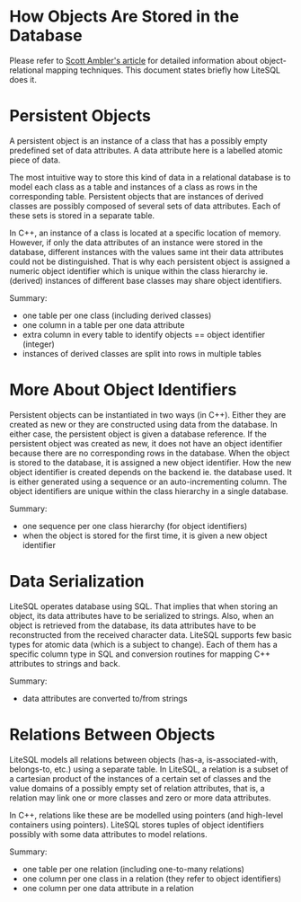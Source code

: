 How Objects Are Stored in the Database
======================================

Please refer to [Scott Ambler's article](http://www.agiledata.org/essays/mappingObjects.html) for detailed information about object-relational mapping techniques. This document states briefly how LiteSQL does it.

Persistent Objects
==================

A persistent object is an instance of a class that has a possibly empty predefined set of data attributes. A data attribute here is a labelled atomic piece of data. 

The most intuitive way to store this kind of data in a relational database is to model each class as a table and instances of a class as rows in the corresponding table. Persistent objects that are instances of derived classes are possibly composed of several sets of data attributes. Each of these sets is stored in a separate table. 

In C++, an instance of a class is located at a specific location of memory. However, if only the data attributes of an instance were stored in the database, different instances with the values same int their data attributes could not be distinguished. That is why each persistent object is assigned a numeric object identifier which is unique within the class hierarchy ie. (derived) instances of different base classes may share object identifiers.

Summary:
 * one table per one class (including derived classes)
 * one column in a table per one data attribute
 * extra column in every table to identify objects == object identifier (integer)
 * instances of derived classes are split into rows in multiple tables

More About Object Identifiers
=============================

Persistent objects can be instantiated in two ways (in C++). Either they are created as new or they are constructed using data from the database. In either case, the persistent object is given a database reference. If the persistent object was created as new, it does not have an object identifier because there are no corresponding rows in the database. When the object is stored to the database, it is assigned a new object identifier. How the new object identifier is created depends on the backend ie. the database used. It is either generated using a sequence or an auto-incrementing column. The object identifiers are unique within the class hierarchy in a single database. 

Summary:
 * one sequence per one class hierarchy (for object identifiers)
 * when the object is stored for the first time, it is given a new object identifier 

# Data Serialization

LiteSQL operates database using SQL. That implies that when storing an object, its data attributes have to be serialized to strings. Also, when an object is retrieved from the database, its data attributes have to be reconstructed from the received character data. LiteSQL supports few basic types for atomic data (which is a subject to change). Each of them has a specific column type in SQL and conversion routines for mapping C++ attributes to strings and back. 

Summary:
 * data attributes are converted to/from strings 

# Relations Between Objects

LiteSQL models all relations between objects (has-a, is-associated-with, belongs-to, etc.) using a separate table. In LiteSQL, a relation is a subset of a cartesian product of the instances of a certain set of classes and the value domains of a possibly empty set of relation attributes, that is, a relation may link one or more classes and zero or more data attributes. 

In C++, relations like these are be modelled using pointers (and high-level containers using pointers). LiteSQL stores tuples of object identifiers possibly with some data attributes to model relations. 

Summary:
 * one table per one relation (including one-to-many relations)
 * one column per one class in a relation (they refer to object identifiers)
 * one column per one data attribute in a relation
 
